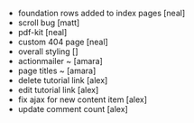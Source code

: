 - foundation rows added to index pages                [neal]
- scroll bug                                          [matt]
- pdf-kit                                             [neal]
- custom 404 page                                     [neal]
- overall styling                                     []
- actionmailer ~                                      [amara]
- page titles ~                                       [amara]
- delete tutorial link                                [alex]
- edit tutorial link                                  [alex]
- fix ajax for new content item                       [alex]
- update comment count                                [alex]
